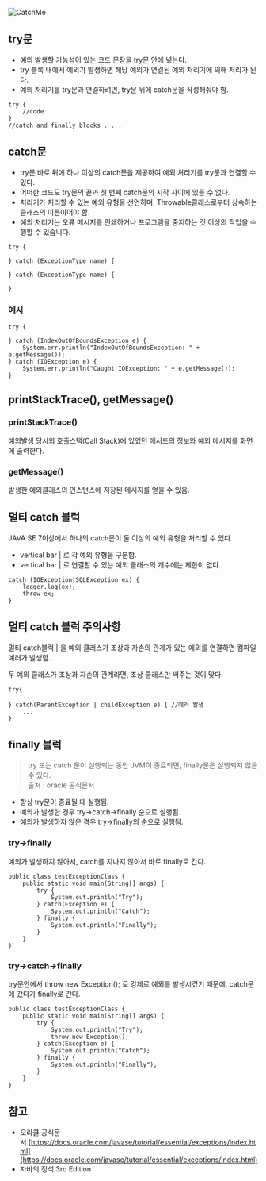 ![CatchMe](https://user-images.githubusercontent.com/62877858/191021433-1109e5bb-6ead-4fd2-8dda-f57bab5ced7f.png)

## **try문**

-   예외 발생할 가능성이 있는 코드 문장을 try문 안에 넣는다.
-   try 블록 내에서 예외가 발생하면 해당 예외가 연결된 예외 처리기에 의해 처리가 된다.
-   예외 처리기를 try문과 연결하려면, try문 뒤에 catch문을 작성해줘야 함.

```
try {
    //code
}
//catch and finally blocks . . .
```

## [](https://github.com/Chan-Pumpkin/Tech_TIL/edit/master/Java/%EC%9E%90%EB%B0%94%EC%9D%98%EC%A0%95%EC%84%9D/8_2_try,catch,finally.md#catch%EB%AC%B8)**catch문**

-   try문 바로 뒤에 하나 이상의 catch문을 제공하여 예외 처리기를 try문과 연결할 수 있다.
-   어떠한 코드도 try문의 끝과 첫 번째 catch문의 시작 사이에 있을 수 없다.
-   처리기가 처리할 수 있는 예외 유형을 선언하며, Throwable클래스로부터 상속하는 클래스의 이름이어야 함.
-   예외 처리기는 오류 메시지를 인쇄하거나 프로그램을 중지하는 것 이상의 작업을 수행할 수 있습니다.

```
try {

} catch (ExceptionType name) {

} catch (ExceptionType name) {

}
```

### [](https://github.com/Chan-Pumpkin/Tech_TIL/edit/master/Java/%EC%9E%90%EB%B0%94%EC%9D%98%EC%A0%95%EC%84%9D/8_2_try,catch,finally.md#%EC%98%88%EC%8B%9C)**예시**

```
try {

} catch (IndexOutOfBoundsException e) {
    System.err.println("IndexOutOfBoundsException: " + e.getMessage());
} catch (IOException e) {
    System.err.println("Caught IOException: " + e.getMessage());
}
```

## [](https://github.com/Chan-Pumpkin/Tech_TIL/edit/master/Java/%EC%9E%90%EB%B0%94%EC%9D%98%EC%A0%95%EC%84%9D/8_2_try,catch,finally.md#printstacktrace-getmessage)**printStackTrace(), getMessage()**

### **[](https://github.com/Chan-Pumpkin/Tech_TIL/edit/master/Java/%EC%9E%90%EB%B0%94%EC%9D%98%EC%A0%95%EC%84%9D/8_2_try,catch,finally.md#printstacktrace)printStackTrace()**

예외발생 당시의 호출스택(Call Stack)에 있었던 메서드의 정보와 예외 메시지를 화면에 출력한다.

### [](https://github.com/Chan-Pumpkin/Tech_TIL/edit/master/Java/%EC%9E%90%EB%B0%94%EC%9D%98%EC%A0%95%EC%84%9D/8_2_try,catch,finally.md#getmessage)**getMessage()**

발생한 예외클래스의 인스턴스에 저장된 메시지를 얻을 수 있음.

## [](https://github.com/Chan-Pumpkin/Tech_TIL/edit/master/Java/%EC%9E%90%EB%B0%94%EC%9D%98%EC%A0%95%EC%84%9D/8_2_try,catch,finally.md#%EB%A9%80%ED%8B%B0-catch-%EB%B8%94%EB%9F%AD)**멀티 catch 블럭**

JAVA SE 7이상에서 하나의 catch문이 둘 이상의 예외 유형을 처리할 수 있다.

-   vertical bar | 로 각 예외 유형을 구분함.
-   vertical bar | 로 연결할 수 있는 예외 클래스의 개수에는 제한이 없다.

```
catch (IOException|SQLException ex) {
    logger.log(ex);
    throw ex;
}
```

## [](https://github.com/Chan-Pumpkin/Tech_TIL/edit/master/Java/%EC%9E%90%EB%B0%94%EC%9D%98%EC%A0%95%EC%84%9D/8_2_try,catch,finally.md#%EB%A9%80%ED%8B%B0-catch-%EB%B8%94%EB%9F%AD-%EC%A3%BC%EC%9D%98%EC%82%AC%ED%95%AD)**멀티 catch 블럭 주의사항**

멀티 catch블럭 | 을 예외 클래스가 조상과 자손의 관계가 있는 예외를 연결하면 컴파일 예러가 발생함.

두 예외 클래스가 조상과 자손의 관계라면, 조상 클래스만 써주는 것이 맞다.

```
try{
	...
} catch(ParentException | childException e) { //에러 발생
	...
}
```

## **finally 블럭**

> try 또는 catch 문이 실행되는 동안 JVM이 종료되면, finally문은 실행되지 않을 수 있다.  
> 출처 : oracle 공식문서

-   항상 try문이 종료될 때 실행됨.
-   예외가 발생한 경우 try→catch→finally 순으로 실행됨.
-   예외가 발생하지 않은 경우 try→finally의 순으로 실행됨.

### [](https://github.com/Chan-Pumpkin/Tech_TIL/blob/master/Java/%EC%9E%90%EB%B0%94%EC%9D%98%EC%A0%95%EC%84%9D/8_2_try,catch,finally.md#try-finally)**try->finally**

예외가 발생하지 않아서, catch를 지나지 않아서 바로 finally로 간다.

```
public class testExceptionClass {
    public static void main(String[] args) {
        try {
            System.out.println("Try");
        } catch(Exception e) {
            System.out.println("Catch");
        } finally {
            System.out.println("Finally");
        }
    }
}
```

### [](https://github.com/Chan-Pumpkin/Tech_TIL/blob/master/Java/%EC%9E%90%EB%B0%94%EC%9D%98%EC%A0%95%EC%84%9D/8_2_try,catch,finally.md#try-catch-finally)**try->catch->finally**

try문안에서 throw new Exception(); 로 강제로 예외를 발생시켰기 때문에, catch문에 갔다가 finally로 간다.

```
public class testExceptionClass {
    public static void main(String[] args) {
        try {
            System.out.println("Try");
            throw new Exception();
        } catch(Exception e) {
            System.out.println("Catch");
        } finally {
            System.out.println("Finally");
        }
    }
}
```

## [](https://github.com/Chan-Pumpkin/Tech_TIL/blob/master/Java/%EC%9E%90%EB%B0%94%EC%9D%98%EC%A0%95%EC%84%9D/8_2_try,catch,finally.md#%EC%B0%B8%EA%B3%A0)**참고**

-   오라클 공식문서 [https://docs.oracle.com/javase/tutorial/essential/exceptions/index.html](https://docs.oracle.com/javase/tutorial/essential/exceptions/index.html)
-   자바의 정석 3rd Edition
